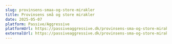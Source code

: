 ```yaml
---
slug: provinsens-smaa-og-store-mirakler
title: Provinsens små og store mirakler
date: 2025-05-07
platform: Passive/Aggressive
platformUrl: https://passiveaggressive.dk/provinsens-sma-og-store-mirakler/?fbclid=IwY2xjawKRf89leHRuA2FlbQIxMQBicmlkETBORzNXc3M0VHNZOG1RWVk0AR48WchsMX8q-FAZSArj9ufzjfprK3SQDwkpyYdPwkvc4tjynovBYJeo9iqORg_aem_KXtD-HpLityjHxd9h0qDGg
externalUrl: https://passiveaggressive.dk/provinsens-sma-og-store-mirakler/?fbclid=IwY2xjawKRf89leHRuA2FlbQIxMQBicmlkETBORzNXc3M0VHNZOG1RWVk0AR48WchsMX8q-FAZSArj9ufzjfprK3SQDwkpyYdPwkvc4tjynovBYJeo9iqORg_aem_KXtD-HpLityjHxd9h0qDGg
---
```

